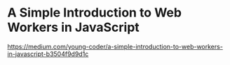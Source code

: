 # A Simple Introduction to Web Workers in JavaScript
https://medium.com/young-coder/a-simple-introduction-to-web-workers-in-javascript-b3504f9d9d1c
